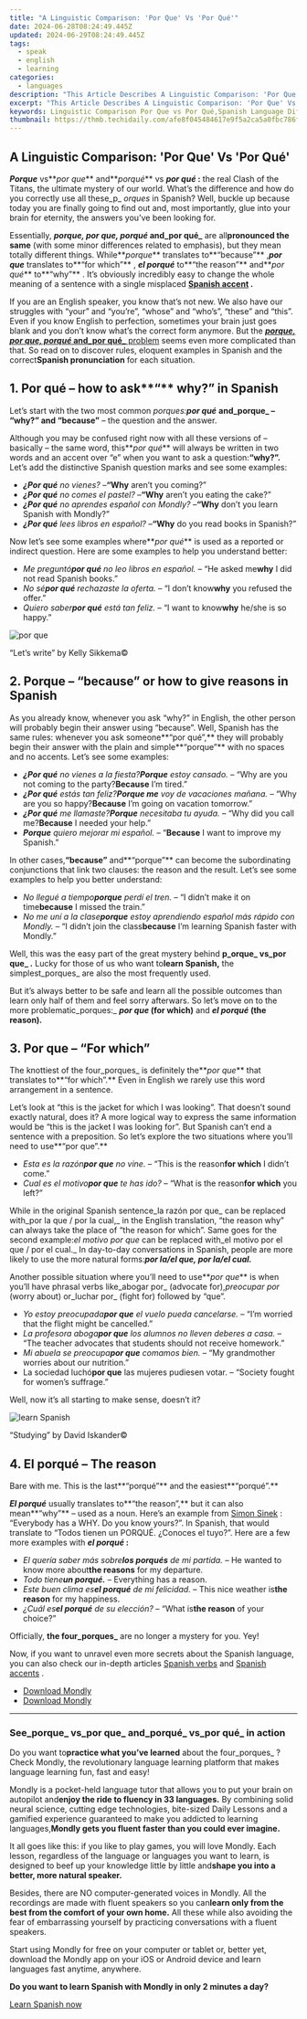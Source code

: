 ```yaml
---
title: "A Linguistic Comparison: 'Por Que' Vs 'Por Qué'"
date: 2024-06-28T08:24:49.445Z
updated: 2024-06-29T08:24:49.445Z
tags:
  - speak
  - english
  - learning
categories:
  - languages
description: "This Article Describes A Linguistic Comparison: 'Por Que' Vs 'Por Qué'"
excerpt: "This Article Describes A Linguistic Comparison: 'Por Que' Vs 'Por Qué'"
keywords: Linguistic Comparison Por Que vs Por Qué,Spanish Language Differences Porque/Por Qué Usage,Por Que versus Por Qué in Spanish Grammar,Understanding Por Que and Por Qué Expressions,Why Do 'Por Que' And 'Por Qué' Differ in Spanish?,Grammatical Distinction Between Por Que and Por Qué,Porque' Vs 'Por Qué
thumbnail: https://thmb.techidaily.com/afe8f045484617e9f5a2ca5a0fbc786ffaec7f39c500d09279ae8778f97ad566.jpg
---
```


## A Linguistic Comparison: 'Por Que' Vs 'Por Qué'

**_Porque_** vs**_por que_** and**_porqué_** vs **_por qué_ :** the real Clash of the Titans, the ultimate mystery of our world. What’s the difference and how do you correctly use all these_p_ _orques_ in Spanish? Well, buckle up because today you are finally going to find out and, most importantly, glue into your brain for eternity, the answers you’ve been looking for.

 Essentially, **_porque, por que, porqué_ and_por qué_**  are all**pronounced the same** (with some minor differences related to emphasis), but they mean totally different things. While**_porque_** translates to**“because”** ,**_por que_** translates to**“for which”** , **_el_ _porqué_**  to**“the reason”** and**_por qué_** to**“why”** . It’s obviously incredibly easy to change the whole meaning of a sentence with a single misplaced **[Spanish accent](https://shop.mondly.com/affiliate.php?ACCOUNT=ATISTUDI&AFFILIATE=108875&PATH=https://www.mondly.com?AFFILIATE=108875) .**

 If you are an English speaker, you know that’s not new. We also have our struggles with “your” and “you’re”, “whose” and “who’s”, “these” and “this”. Even if you know English to perfection, sometimes your brain just goes blank and you don’t know what’s the correct form anymore. But the [**_porque, por que, porqué_ and_por qué_**  problem](https://www.rae.es/espanol-al-dia/porque-porque-por-que-por-que-0) seems even more complicated than that. So read on to discover rules, eloquent examples in Spanish and the correct**Spanish pronunciation** for each situation.

## 1\. Por qué – how to ask**“** why?” in Spanish

 Let’s start with the two most common _porques:**por qué**_   **and_porque_ – “why?” and “because”** – the question and the answer.

 Although you may be confused right now with all these versions of – basically – the same word, this**_por qué_** will always be written in two words and an accent over “e” when you want to ask a question:**“why?”.** Let’s add the distinctive Spanish question marks and see some examples:

* _**¿Por qué** no vienes?_ –**“Why** aren’t you coming?”
* _**¿Por qué** no comes el pastel?_ –**“Why** aren’t you eating the cake?”
* _**¿Por qué** no aprendes español con Mondly?_ –**“Why** don’t you learn Spanish with Mondly?”
* _**¿Por qué** lees libros en español?_ –**“Why** do you read books in Spanish?”

 Now let’s see some examples where**_por qué_** is used as a reported or indirect question. Here are some examples to help you understand better:

* _Me preguntó**por qué** no leo libros en español._ – “He asked me**why** I did not read Spanish books.”
* _No sé**por qué** rechazaste la oferta._ – “I don’t know**why** you refused the offer.”
* _Quiero saber**por qué** está tan feliz._ – “I want to know**why** he/she is so happy.”

![por que](https://edge.mondly.com/blog/wp-content/uploads/2019/08/por-que-scaled-960x554.jpg "Porque Vs Por Que: What'S The Difference? 2")

 “Let’s write” by Kelly Sikkema©

## 2\. Porque – “because” or how to give reasons in Spanish

 As you already know, whenever you ask “why?” in English, the other person will probably begin their answer using “because”. Well, Spanish has the same rules: whenever you ask someone**“por qué”,** they will probably begin their answer with the plain and simple**“porque”** with no spaces and no accents. Let’s see some examples:

* _**¿Por qué** no vienes a la fiesta?**Porque** estoy cansado._ – “Why are you not coming to the party?**Because** I’m tired.”
* _**¿Por qué** estás tan feliz?**Porque me** voy de vacaciones mañana._ – “Why are you so happy?**Because** I’m going on vacation tomorrow.”
* _**¿Por qué** me llamaste?**Porque** necesitaba tu ayuda._  – “Why did you call me?**Because** I needed your help.”
* _**Porque** quiero mejorar mi español._ – “**Because** I want to improve my Spanish.”

 In other cases,**“because”** and**“porque”**  can become the subordinating conjunctions that link two clauses: the reason and the result. Let’s see some examples to help you better understand:

* _No llegué a tiempo**porque** perdí el tren._ – “I didn’t make it on time**because** I missed the train.”
* _No me uní a la clase**porque** estoy aprendiendo español más rápido con Mondly._  – “I didn’t join the class**because** I’m learning Spanish faster with Mondly.”

 Well, this was the easy part of the great mystery behind **p_orque_ vs_por que_ .** Lucky for those of us who want to**learn Spanish,** the simplest_porques_ are also the most frequently used.

 But it’s always better to be safe and learn all the possible outcomes than learn only half of them and feel sorry afterwars. So let’s move on to the more problematic_porques:_ **_por que_ (for which)** and **_el porqué_ (the reason)_._**

## 3\. Por que – “For which”

 The knottiest of the four_porques_ is definitely the**_por que_** that translates to**“for which”.** Even in English we rarely use this word arrangement in a sentence.

 Let’s look at “this is the jacket for which I was looking”. That doesn’t sound exactly natural, does it? A more logical way to express the same information would be “this is the jacket I was looking for”. But Spanish can’t end a sentence with a preposition. So let’s explore the two situations where you’ll need to use**“por que”.**

* _Esta es la razón**por que** no vine._ – “This is the reason**for which** I didn’t come.”
* _Cual es el motivo**por que** te has ido?_ – “What is the reason**for which** you left?”

 While in the original Spanish sentence_la razón por que_ can be replaced with_por la que / por la cual,_ in the English translation, “the reason why” can always take the place of “the reason for which”. Same goes for the second example:_el motivo por que_ can be replaced with_el motivo por el que / por el cual._ In day-to-day conversations in Spanish, people are more likely to use the more natural forms:**_por la/el que, por la/el cual._**

 Another possible situation where you’ll need to use**_por que_** is when you’ll have phrasal verbs like_abogar por_ (advocate for),_preocupar por_ (worry about)‌ or_luchar por_ (fight for) followed by “que”.

* _Yo estoy preocupada**por que** el vuelo pueda cancelarse._ – “I’m worried that the flight might be cancelled.”
* _La profesora aboga**por que** los alumnos no lleven deberes a casa._ – “The teacher advocates that students should not receive homework.”
* _Mi abuela se preocupa**por que** comamos bien._ – “My grandmother worries about our nutrition.”
* La sociedad luchó**por que** las mujeres pudiesen votar. – “Society fought for women’s suffrage.”

Well, now it’s all starting to make sense, doesn’t it?

![learn Spanish](https://edge.mondly.com/blog/wp-content/uploads/2019/08/porque-or-por-que-1024x682.jpg "Porque Vs Por Que: What'S The Difference? 3")

 “Studying” by David Iskander©

## 4\. El porqué – The reason

 Bare with me. This is the last**“porqué”** and the easiest**“porqué”.**

**_El porqué_** usually translates to**“the reason”,** but it can also mean**“why”** – used as a noun. Here’s an example from [Simon Sinek](https://simonsinek.com/find-your-why/) : “Everybody has a WHY. Do you know yours?”. In Spanish, that would translate to “Todos tienen un PORQUÉ. ¿Conoces el tuyo?”. Here are a few more examples with **_el porqué_ :**

* _El quería saber más sobre**los porqués** de mi partida._ – He wanted to know more about**the reasons** for my departure.
* _Todo tiene**un porqué.**_  – Everything has a reason.
* _Este buen clima es**el porqué** de mi felicidad._ – This nice weather is**the reason** for my happiness.
* _¿Cuál es**el porqué** de su elección?_ – “What is**the reason** of your choice?”

 Officially, **the four_porques_**  are no longer a mystery for you. Yey!

 Now, if you want to unravel even more secrets about the Spanish language, you can also check our in-depth articles [Spanish verbs](https://shop.mondly.com/affiliate.php?ACCOUNT=ATISTUDI&AFFILIATE=108875&PATH=https://www.mondly.com?AFFILIATE=108875) and [Spanish accents](https://shop.mondly.com/affiliate.php?ACCOUNT=ATISTUDI&AFFILIATE=108875&PATH=https://www.mondly.com?AFFILIATE=108875) .

* [Download Mondly](https://www.facebook.com/sharer/sharer.php?u=https%3A%2F%2Fwww.mondly.com%2Fblog%2Fporque-vs-por-que-whats-the-difference%2F&t=Porque+vs+Por+que%3A+What%5C%26%23039%3Bs+the+Difference%3F "Share on Facebook")
* [Download Mondly](https://shop.mondly.com/affiliate.php?ACCOUNT=ATISTUDI&AFFILIATE=108875&PATH=https://www.mondly.com?AFFILIATE=108875)

---

### See_porque_ vs_por que_ and_porqué_ vs_por qué_ in action

 Do you want to**practice what you’ve learned** about the four_porques_ ? Check Mondly, the revolutionary language learning platform that makes language learning fun, fast and easy!

 Mondly is a pocket-held language tutor that allows you to put your brain on autopilot and**enjoy the ride to fluency in 33 languages.** By combining solid neural science, cutting edge technologies, bite-sized Daily Lessons and a gamified experience guaranteed to make you addicted to learning languages,**Mondly gets you fluent faster than you could ever imagine.**

 It all goes like this: if you like to play games, you will love Mondly. Each lesson, regardless of the language or languages you want to learn, is designed to beef up your knowledge little by little and**shape you into a better, more natural speaker.**

 Besides, there are NO computer-generated voices in Mondly. All the recordings are made with fluent speakers so you can**learn only from the best from the comfort of your own home.** All these while also avoiding the fear of embarrassing yourself by practicing conversations with a fluent speakers.

 Start using Mondly for free on your computer or tablet or, better yet, download the Mondly app on your iOS or Android device and learn languages fast anytime, anywhere.

 **Do you want to learn Spanish with Mondly in only 2 minutes a day?**

[Learn Spanish now](https://adjt.mondly.com/5ixfg4k?campaign=blog-post-id-3210&fallback=https%3A%2F%2Fapp.mondly.com%3Futm%5Fmedium%3Dblog%5Fblog-post-id-3210%26utm%5Fsource%3Dblog-post-id-3210&redirect%5Fmacos=https%3A%2F%2Fapp.mondly.com%3Futm%5Fmedium%3Dblog%5Fblog-post-id-3210%26utm%5Fsource%3Dblog-post-id-3210&redirect%5Fandroid=https%3A%2F%2Fplay.google.com%2Fstore%2Fapps%2Fdetails%3Fid%3Dcom.atistudios.mondly.languages%3Futm%5Fmedium%3Dblog%5Fblog-post-id-3210%26utm%5Fsource%3Dblog-post-id-3210&redirect%5Fios=https%3A%2F%2Fapps.apple.com%2Fapp%2Fapple-store%2Fid987873536%3Fpt%3D78954800%26ct%3Dblog-post-id-3210%26mt%3D8 "Learn Spanish now")

<ins class="adsbygoogle"
     style="display:block"
     data-ad-format="autorelaxed"
     data-ad-client="ca-pub-7571918770474297"
     data-ad-slot="1223367746"></ins>



<ins class="adsbygoogle"
     style="display:block"
     data-ad-client="ca-pub-7571918770474297"
     data-ad-slot="8358498916"
     data-ad-format="auto"
     data-full-width-responsive="true"></ins>


